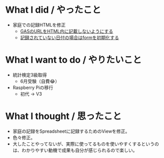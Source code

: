 # What I did / やったこと
- 家庭での記録HTMLを修正
  - [GASのURLをHTML内に記載しないようにする](https://github.com/yamap55/raspberrypi-home/issues/28)
  - [記録されていない日付の場合はformを初期化する](https://github.com/yamap55/raspberrypi-home/issues/27)

# What I want to do / やりたいこと
- 統計検定3級取得
  - 6月受験（自費😂）
- Raspberry Piの移行
  - 初代 → V3

# What I thought / 思ったこと
- 家庭の記録をSpreadsheetに記録するためのViewを修正。
- 色々修正。
- 大したことやってないが、実際に使ってるものを使いやすくするというのは、わかりやすい動機で成果も自分が感じられるので楽しい。
